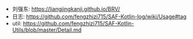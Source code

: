 - 刘强东: https://liangjingkanji.github.io/BRV/
- 日志: https://github.com/fengzhizi715/SAF-Kotlin-log/wiki/Usage#tag
- util: https://github.com/fengzhizi715/SAF-Kotlin-Utils/blob/master/Detail.md